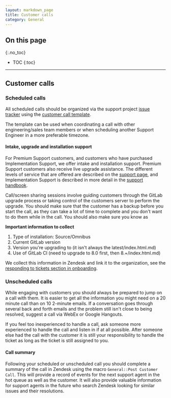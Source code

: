 ```yaml
---
layout: markdown_page
title: Customer calls
category: General
---
```


## On this page
{:.no_toc}

- TOC
{:toc}

----

## Customer calls

### Scheduled calls

All scheduled calls should be organized via the support project [issue tracker](https://gitlab.com/gitlab-com/support/support-team-meta/issues/index.html.md) using the [customer call template](https://gitlab.com/gitlab-com/support/support-team-meta/blob/master/.gitlab/issue_templates/Customer%20call.md/index.html.md).

The template can be used when coordinating a call with other engineering/sales team members or when scheduling another Support Engineer in a more preferable timezone.

#### Intake, upgrade and installation support

For Premium Support customers, and customers who have purchased Implementation Support, we offer intake and installation support. Premium Support customers also receive live upgrade assistance. The different levels of service that are offered are described on the [support page](/support/index.html.md), and Implementation Support is described in more detail in the [support handbook](https://github.com/daijapan/test/tree/master/support/#implementation-support/index.html.md).

Call/screen sharing sessions involve guiding customers through the GitLab upgrade process or taking control of the customers server to perform the upgrade. You should make sure that the customer has a backup before you start the call, as they can take a lot of time to complete and you don't want to do them while in the call. You should also make sure you know as

**Important information to collect**

1. Type of installation: Source/Omnibus
1. Current GitLab version
1. Version you're upgrading to (it isn't always the latest/index.html.md)
1. Use of GitLab CI (need to upgrade to 8.0 first, then 8.+/index.html.md)

We collect this information in Zendesk and link it to the organization, see the
[responding to tickets section in onboarding](https://github.com/daijapan/test/tree/master/support/onboarding/index.html.md).

### Unscheduled calls

While engaging with customers you should always be prepared to jump on a call with them. It is easier to get
all the information you might need on a 20 minute call than on 10 2-minute emails. If a conversation goes through
several back and forth emails and the problem still isn't close to being resolved, suggest a call via WebEx or
Google Hangouts.

If you feel too inexperienced to handle a call, ask someone more experienced to handle the call and
listen in if at all possible. After someone else had the call with the customer it is still your responsibility
to handle the ticket as long as the ticket is still assigned to you.

#### Call summary

Following your scheduled or unscheduled call you should complete a summary of the call in Zendesk using the
macro `General::Post Customer Call`.  This will provide a record of events for the next support agent in the hot queue
as well as the customer.  It will also provide valuable information for support agents in the future who search Zendesk
looking for similar issues and their resolutions.
